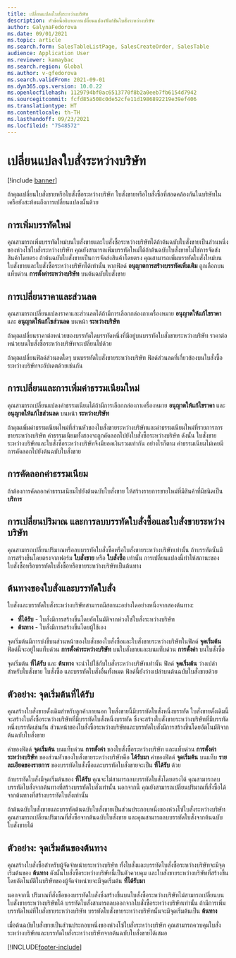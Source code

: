 ```yaml
---
title: เปลี่ยนแปลงใบสั่งระหว่างบริษัท
description: หัวข้อนี้อธิบายการเปลี่ยนแปลงฟังก์ชันใบสั่งระหว่างบริษัท
author: GalynaFedorova
ms.date: 09/01/2021
ms.topic: article
ms.search.form: SalesTableListPage, SalesCreateOrder, SalesTable
audience: Application User
ms.reviewer: kamaybac
ms.search.region: Global
ms.author: v-gfedorova
ms.search.validFrom: 2021-09-01
ms.dyn365.ops.version: 10.0.22
ms.openlocfilehash: 1129794bf0ac6513770f8b2a0eeb7fb6154d7942
ms.sourcegitcommit: fcfd85a508c0de52cfe11d1986892219e39ef406
ms.translationtype: HT
ms.contentlocale: th-TH
ms.lasthandoff: 09/23/2021
ms.locfileid: "7548572"
---
```

# <a name="change-intercompany-orders"></a>เปลี่ยนแปลงใบสั่งระหว่างบริษัท

[!include [banner](../../includes/banner.md)]

ถ้าคุณเปลี่ยนใบสั่งขายหรือใบสั่งซื้อระหว่างบริษัท ใบสั่งขายหรือใบสั่งซื้อที่สอดคล้องกันในบริษัทในเครือยังสะท้อนถึงการเปลี่ยนแปลงนั้นด้วย

## <a name="adding-new-lines"></a>การเพิ่มบรรทัดใหม่

คุณสามารถเพิ่มบรรทัดใหม่บนใบสั่งขายและใบสั่งซื้อระหว่างบริษัทได้ถ้าต้นฉบับใบสั่งขายเป็นส่วนหนึ่งของห่วงโซ่ใบสั่งระหว่างบริษัท คุณยังสามารถเพิ่มบรรทัดใหม่ได้ถ้าต้นฉบับใบสั่งขายไม่ใช่การจัดส่งสินค้าโดยตรง ถ้าต้นฉบับใบสั่งขายเป็นการจัดส่งสินค้าโดยตรง คุณสามารถเพิ่มบรรทัดใบสั่งใหม่บนใบสั่งขายและใบสั่งซื้อระหว่างบริษัทได้เท่านั้น หากฟิลด์ **อนุญาตการสร้างบรรทัดเพิ่มเติม** ถูกเลือกบนแท็บด่วน **การตั้งค่าระหว่างบริษัท** บนต้นฉบับใบสั่งขาย

## <a name="changing-prices-and-discounts"></a>การเปลี่ยนราคาและส่วนลด

คุณสามารถเปลี่ยนแปลงราคาและส่วนลดได้ถ้ามีการเลือกกล่องกาเครื่องหมาย **อนุญาตให้แก้ไขราคา** และ **อนุญาตให้แก้ไขส่วนลด** บนหน้า **ระหว่างบริษัท**

ถ้าคุณเปลี่ยนราคาต่อหน่วยของบรรทัดใดบรรทัดหนึ่งที่มีอยู่บนบรรทัดใบสั่งขายระหว่างบริษัท ราคาต่อหน่วยบนใบสั่งซื้อระหว่างบริษัทจะเปลี่ยนไปด้วย

ถ้าคุณเปลี่ยนฟิลด์ส่วนลดใดๆ บนบรรทัดใบสั่งขายระหว่างบริษัท ฟิลด์ส่วนลดที่เกี่ยวข้องบนใบสั่งซื้อระหว่างบริษัทจะอัปเดตด้วยเช่นกัน

## <a name="changing-and-adding-new-charges"></a>การเปลี่ยนและการเพิ่มค่าธรรมเนียมใหม่

คุณสามารถเปลี่ยนแปลงค่าธรรมเนียมได้ถ้ามีการเลือกกล่องกาเครื่องหมาย **อนุญาตให้แก้ไขราคา** และ **อนุญาตให้แก้ไขส่วนลด** บนหน้า **ระหว่างบริษัท**

ถ้าคุณเพิ่มค่าธรรมเนียมใหม่ที่ส่วนหัวของใบสั่งขายระหว่างบริษัทและค่าธรรมเนียมใหม่ที่รายการการขายระหว่างบริษัท ค่าธรรมเนียมทั้งสองจะถูกคัดลอกไปยังใบสั่งซื้อระหว่างบริษัท ดังนั้น ใบสั่งขายระหว่างบริษัทและใบสั่งซื้อระหว่างบริษัทจึงมียอดเงินรวมเท่ากัน อย่างไรก็ตาม ค่าธรรมเนียมไม่เคยมีการคัดลอกไปยังต้นฉบับใบสั่งขาย

## <a name="copying-a-fee"></a>การคัดลอกค่าธรรมเนียม

ถ้าต้องการคัดลอกค่าธรรมเนียมไปยังต้นฉบับใบสั่งขาย ให้สร้างรายการขายใหม่ที่มีสินค้าที่มีชนิดเป็น **บริการ**

## <a name="changing-quantities-and-deleting-intercompany-purchases-and-sales-order-lines"></a>การเปลี่ยนปริมาณ และการลบบรรทัดใบสั่งซื้อและใบสั่งขายระหว่างบริษัท

คุณสามารถเปลี่ยนปริมาณหรือลบบรรทัดใบสั่งซื้อหรือใบสั่งขายระหว่างบริษัทเท่านั้น ถ้าบรรทัดนั้นมีการสร้างขึ้นโดยตรงจากฟอร์ม **ใบสั่งขาย** หรือ **ใบสั่งซื้อ** เท่านั้น การเปลี่ยนแปลงนี้ทำให้สถานะของใบสั่งซื้อหรือบรรทัดใบสั่งซื้อหรือขายระหว่างบริษัทเป็นต้นทาง

## <a name="origins-of-orders-and-order-lines"></a>ต้นทางของใบสั่งและบรรทัดใบสั่ง

ใบสั่งและบรรทัดใบสั่งระหว่างบริษัทสามารถมีสถานะอย่างใดอย่างหนึ่งจากสองต้นทาง:

- **ที่ได้รับ** - ใบสั่งมีการสร้างขึ้นโดยอัตโนมัติจากห่วงโซ่ใบสั่งระหว่างบริษัท
- **ต้นทาง** - ใบสั่งมีการสร้างขึ้นโดยผู้ใช้เอง

จุดเริ่มต้นมีการบ่งชี้บนส่วนหน้าของใบสั่งของใบสั่งซื้อและใบสั่งขายระหว่างบริษัทในฟิลด์ **จุดเริ่มต้น** ฟิลด์นี้จะอยู่ในแท็บด่วน **การตั้งค่าระหว่างบริษัท** บนใบสั่งขายและบนแท็บด่วน **การตั้งค่า** บนใบสั่งซื้อ

จุดเริ่มต้น **ที่ได้รับ** และ **ต้นทาง** จะนำไปใช้กับใบสั่งระหว่างบริษัทเท่านั้น ฟิลด์ **จุดเริ่มต้น** ว่างเปล่าสำหรับใบสั่งขาย ใบสั่งซื้อ และบรรทัดใบสั่งอื่นทั้งหมด ฟิลด์นี้ยังว่างเปล่าบนต้นฉบับใบสั่งขายด้วย

## <a name="example-derived-origin"></a>ตัวอย่าง: จุดเริ่มต้นที่ได้รับ

คุณสร้างใบสั่งขายดั้งเดิมสำหรับลูกค้าภายนอก  ใบสั่งขายนี้มีบรรทัดใบสั่งหนึ่งบรรทัด  ใบสั่งขายดั้งเดิมนี้จะสร้างใบสั่งซื้อระหว่างบริษัทที่มีบรรทัดใบสั่งหนึ่งบรรทัด ซึ่งจะสร้างใบสั่งขายระหว่างบริษัทที่มีบรรทัดหนึ่งบรรทัดเช่นกัน  ส่วนหน้าของใบสั่งซื้อระหว่างบริษัทและบรรทัดใบสั่งมีการสร้างขึ้นโดยอัตโนมัติจากต้นฉบับใบสั่งขาย

ค่าของฟิลด์ **จุดเริ่มต้น** บนแท็บด่วน **การตั้งค่า** ของใบสั่งซื้อระหว่างบริษัท และแท็บด่วน **การตั้งค่าระหว่างบริษัท** ของส่วนหัวของใบสั่งขายระหว่างบริษัทคือ **ได้รับมา** ค่าของฟิลด์ **จุดเริ่มต้น** บนแท็บ **รายละเอียดของรายการ** ของบรรทัดใบสั่งซื้อและบรรทัดใบสั่งขายจะเป็น **ที่ได้รับ** ด้วย

ถ้าบรรทัดใบสั่งมีจุดเริ่มต้นของ **ที่ได้รับ** คุณจะไม่สามารถลบบรรทัดใบสั่งโดยตรงได้ คุณสามารถลบบรรทัดใบสั่งจากต้นทางที่สร้างบรรทัดใบสั่งเท่านั้น นอกจากนี้ คุณยังสามารถเปลี่ยนปริมาณที่สั่งซื้อได้จากต้นทางที่สร้างบรรทัดใบสั่งเท่านั้น

ถ้าต้นฉบับใบสั่งขายและบรรทัดต้นฉบับใบสั่งขายเป็นส่วนประกอบหนึ่งของห่วงโซ่ใบสั่งระหว่างบริษัท คุณสามารถเปลี่ยนปริมาณที่สั่งซื้อจากต้นฉบับใบสั่งขาย และคุณสามารถลบบรรทัดใบสั่งจากต้นฉบับใบสั่งขายได้

## <a name="example-source-origin"></a>ตัวอย่าง: จุดเริ่มต้นของต้นทาง

คุณสร้างใบสั่งซื้อสำหรับผู้จัดจำหน่ายระหว่างบริษัท ทั้งใบสั่งและบรรทัดใบสั่งซื้อระหว่างบริษัทจะมีจุดเริ่มต้นของ **ต้นทาง** ดังนั้นใบสั่งซื้อระหว่างบริษัทนี้เป็นตัวควบคุม และใบสั่งขายระหว่างบริษัทที่สร้างขึ้นโดยอัตโนมัติในบริษัทของผู้จัดจำหน่ายจะมีจุดเริ่มต้น **ที่ได้รับมา**

นอกจากนี้ ปริมาณที่สั่งซื้อของบรรทัดใบสั่งซึ่งสร้างขึ้นบนใบสั่งซื้อระหว่างบริษัทไม่สามารถเปลี่ยนบนใบสั่งขายระหว่างบริษัทได้ บรรทัดใบสั่งสามารถลบออกจากใบสั่งซื้อระหว่างบริษัทเท่านั้น ถ้ามีการเพิ่มบรรทัดใหม่ที่ใบสั่งขายระหว่างบริษัท บรรทัดใบสั่งขายระหว่างบริษัทนั้นจะมีจุดเริ่มต้นเป็น **ต้นทาง**

เมื่อต้นฉบับใบสั่งขายเป็นส่วนประกอบหนึ่งของห่วงโซ่ใบสั่งระหว่างบริษัท คุณสามารถควบคุมใบสั่งระหว่างบริษัทและบรรทัดใบสั่งระหว่างบริษัทจากต้นฉบับใบสั่งขายได้เสมอ

[!INCLUDE[footer-include](../../includes/footer-banner.md)]
